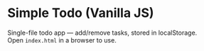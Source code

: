 # Simple Todo (Vanilla JS)

Single-file todo app — add/remove tasks, stored in localStorage.  
Open `index.html` in a browser to use.
